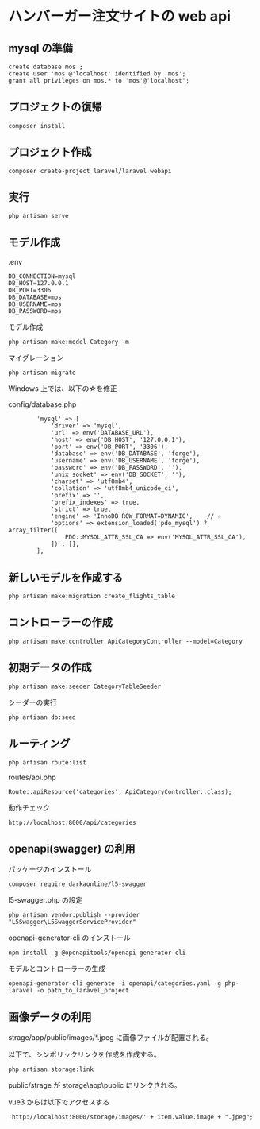 # ハンバーガー注文サイトの web api

## mysql の準備

```
create database mos ;
create user 'mos'@'localhost' identified by 'mos';
grant all privileges on mos.* to 'mos'@'localhost';
```

## プロジェクトの復帰

```
composer install
```

## プロジェクト作成

```
composer create-project laravel/laravel webapi
```

## 実行

```
php artisan serve
```

## モデル作成

.env
```
DB_CONNECTION=mysql
DB_HOST=127.0.0.1
DB_PORT=3306
DB_DATABASE=mos
DB_USERNAME=mos
DB_PASSWORD=mos

```

モデル作成
```
php artisan make:model Category -m
```

マイグレーション
```
php artisan migrate
```

Windows 上では、以下の☆を修正

config/database.php
```
        'mysql' => [
            'driver' => 'mysql',
            'url' => env('DATABASE_URL'),
            'host' => env('DB_HOST', '127.0.0.1'),
            'port' => env('DB_PORT', '3306'),
            'database' => env('DB_DATABASE', 'forge'),
            'username' => env('DB_USERNAME', 'forge'),
            'password' => env('DB_PASSWORD', ''),
            'unix_socket' => env('DB_SOCKET', ''),
            'charset' => 'utf8mb4',
            'collation' => 'utf8mb4_unicode_ci',
            'prefix' => '',
            'prefix_indexes' => true,
            'strict' => true,
            'engine' => 'InnoDB ROW_FORMAT=DYNAMIC',    // ☆
            'options' => extension_loaded('pdo_mysql') ? array_filter([
                PDO::MYSQL_ATTR_SSL_CA => env('MYSQL_ATTR_SSL_CA'),
            ]) : [],
        ],
```

## 新しいモデルを作成する

```
php artisan make:migration create_flights_table
```

## コントローラーの作成

```
php artisan make:controller ApiCategoryController --model=Category
```

## 初期データの作成

```
php artisan make:seeder CategoryTableSeeder
```

シーダーの実行
```
php artisan db:seed
```

## ルーティング

```
php artisan route:list
```

routes/api.php
```
Route::apiResource('categories', ApiCategoryController::class);
```


動作チェック

```
http://localhost:8000/api/categories
```

## openapi(swagger) の利用


パッケージのインストール
```
composer require darkaonline/l5-swagger
```

l5-swagger.php の設定
```
php artisan vendor:publish --provider "L5Swagger\L5SwaggerServiceProvider"
```

openapi-generator-cli のインストール
```
npm install -g @openapitools/openapi-generator-cli
```

モデルとコントローラーの生成
```
openapi-generator-cli generate -i openapi/categories.yaml -g php-laravel -o path_to_laravel_project
```

## 画像データの利用

strage/app/public/images/*.jpeg に画像ファイルが配置される。

以下で、シンボリックリンクを作成を作成する。
```
php artisan storage:link
```

public/strage が storage\app\public にリンクされる。

vue3 からは以下でアクセスする

```
'http://localhost:8000/storage/images/' + item.value.image + ".jpeg";
```

